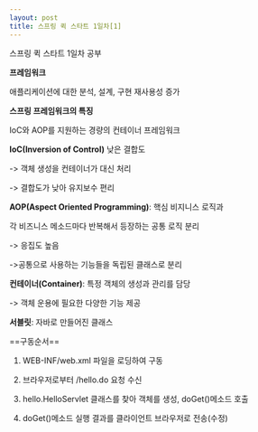 ```yaml
---
layout: post
title: 스프링 퀵 스타트 1일차[1]
---
```


스프링 퀵 스타트 1일차 공부

**프레임워크**

애플리케이션에 대한 분석, 설계, 구현 재사용성 증가

**스프링 프레임워크의 특징**

IoC와 AOP를 지원하는 경량의 컨테이너 프레임워크

**IoC(Inversion of Control)**
낮은 결합도

-> 객체 생성을 컨테이너가 대신 처리

-> 결합도가 낮아 유지보수 편리

**AOP(Aspect Oriented Programming)**: 핵심 비지니스 로직과

각 비즈니스 메소드마다 반복해서 등장하는 공통 로직 분리

-> 응집도 높음

->공통으로 사용하는 기능들을 독립된 클래스로 분리

**컨테이너(Container)**: 특정 객체의 생성과 관리를 담당

-> 객체 운용에 필요한 다양한 기능 제공

**서블릿**: 자바로 만들어진 클래스

==구동순서==
1) WEB-INF/web.xml 파일을 로딩하여 구동

2) 브라우저로부터 /hello.do 요청 수신

3) hello.HelloServlet 클래스를 찾아 객체를 생성, doGet()메소드 호출

4) doGet()메소드 실행 결과를 클라이언트 브라우저로 전송(수정)